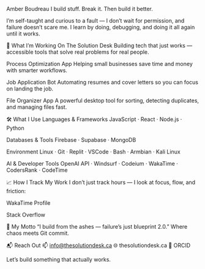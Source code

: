 Amber Boudreau
I build stuff. Break it. Then build it better.

I’m self-taught and curious to a fault — I don’t wait for permission, and failure doesn’t scare me. I learn by doing, debugging, and doing it all again until it works.

🔧 What I’m Working On
The Solution Desk
Building tech that just works — accessible tools that solve real problems for real people.

Process Optimization App
Helping small businesses save time and money with smarter workflows.

Job Application Bot
Automating resumes and cover letters so you can focus on landing the job.

File Organizer App
A powerful desktop tool for sorting, detecting duplicates, and managing files fast.

🛠 What I Use
Languages & Frameworks
JavaScript · React · Node.js · Python

Databases & Tools
Firebase · Supabase · MongoDB

Environment
Linux · Git · Replit · VSCode · Bash · Armbian · Kali Linux

AI & Developer Tools
OpenAI API · Windsurf · Codeium · WakaTime · CodersRank · CodeTime

📈 How I Track My Work
I don’t just track hours — I look at focus, flow, and friction:

WakaTime Profile

Stack Overflow

🧠 My Motto
“I build from the ashes — failure’s just blueprint 2.0.”
Where chaos meets Git commit.

📬 Reach Out
📫 info@thesolutiondesk.ca
🌐 thesolutiondesk.ca
🧬 ORCID

Let’s build something that actually works.
